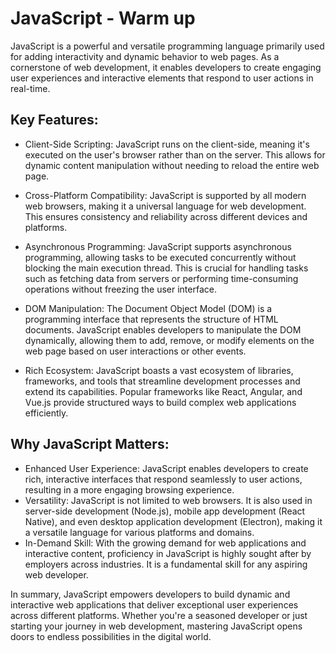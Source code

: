 # JavaScript - Warm up

JavaScript is a powerful and versatile programming language primarily used for adding interactivity and dynamic behavior to web pages. As a cornerstone of web development, it enables developers to create engaging user experiences and interactive elements that respond to user actions in real-time.

## Key Features:

- Client-Side Scripting: JavaScript runs on the client-side, meaning it's executed on the user's browser rather than on the server. This allows for dynamic content manipulation without needing to reload the entire web page.

- Cross-Platform Compatibility: JavaScript is supported by all modern web browsers, making it a universal language for web development. This ensures consistency and reliability across different devices and platforms.

- Asynchronous Programming: JavaScript supports asynchronous programming, allowing tasks to be executed concurrently without blocking the main execution thread. This is crucial for handling tasks such as fetching data from servers or performing time-consuming operations without freezing the user interface.

- DOM Manipulation: The Document Object Model (DOM) is a programming interface that represents the structure of HTML documents. JavaScript enables developers to manipulate the DOM dynamically, allowing them to add, remove, or modify elements on the web page based on user interactions or other events.

- Rich Ecosystem: JavaScript boasts a vast ecosystem of libraries, frameworks, and tools that streamline development processes and extend its capabilities. Popular frameworks like React, Angular, and Vue.js provide structured ways to build complex web applications efficiently.

## Why JavaScript Matters:

- Enhanced User Experience: JavaScript enables developers to create rich, interactive interfaces that respond seamlessly to user actions, resulting in a more engaging browsing experience.
- Versatility: JavaScript is not limited to web browsers. It is also used in server-side development (Node.js), mobile app development (React Native), and even desktop application development (Electron), making it a versatile language for various platforms and domains.
- In-Demand Skill: With the growing demand for web applications and interactive content, proficiency in JavaScript is highly sought after by employers across industries. It is a fundamental skill for any aspiring web developer.

In summary, JavaScript empowers developers to build dynamic and interactive web applications that deliver exceptional user experiences across different platforms. Whether you're a seasoned developer or just starting your journey in web development, mastering JavaScript opens doors to endless possibilities in the digital world.
